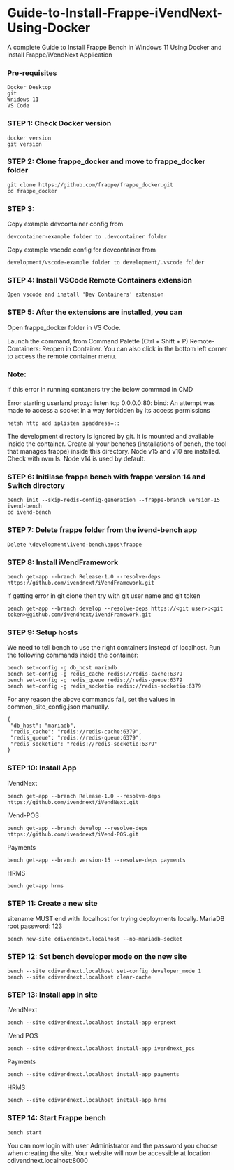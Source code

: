 # Guide-to-Install-Frappe-iVendNext-Using-Docker

A complete Guide to Install Frappe Bench in Windows 11 Using Docker and install Frappe/iVendNext Application

### Pre-requisites 

    Docker Desktop
    git
    Wnidows 11 
    VS Code

### STEP 1: Check Docker version
    docker version
    git version

### STEP 2:  Clone frappe_docker and move to frappe_docker folder

    git clone https://github.com/frappe/frappe_docker.git
    cd frappe_docker

### STEP 3:

   Copy example devcontainer config from 
    
    devcontainer-example folder to .devcontainer folder
    
   Copy example vscode config for devcontainer from 
    
    development/vscode-example folder to development/.vscode folder
   
### STEP 4: Install VSCode Remote Containers extension
    
    Open vscode and install 'Dev Containers' extension
    
###  STEP 5: After the extensions are installed, you can

  Open frappe_docker folder in VS Code.
  
  Launch the command, from Command Palette (Ctrl + Shift + P) Remote-Containers: Reopen in Container. You can also click in the bottom left corner to access the remote   container menu.
  
### Note: 
   if this error in running contaners try the below commnad in CMD
   
   Error starting userland proxy: listen tcp 0.0.0.0:80: bind: An attempt was made to access a socket in a way forbidden by its access permissions
	
    netsh http add iplisten ipaddress=::
                
   The development directory is ignored by git. It is mounted and available inside the container. Create all your benches (installations of bench, the tool that          manages frappe) inside this directory.
   Node v15 and v10 are installed. Check with nvm ls. Node v14 is used by default.
                
    
### STEP 6: Initilase frappe bench with frappe version 14 and Switch directory
    
    bench init --skip-redis-config-generation --frappe-branch version-15 ivend-bench
    cd ivend-bench

### STEP 7: Delete frappe folder from the ivend-bench app 
 
    Delete \development\ivend-bench\apps\frappe
    
### STEP 8: Install iVendFramework

    bench get-app --branch Release-1.0 --resolve-deps https://github.com/ivendnext/iVendFramework.git
    
if getting error in git clone then try with git user name and git token 

    bench get-app --branch develop --resolve-deps https://<git user>:<git token>@github.com/ivendnext/iVendFramework.git


### STEP 9: Setup hosts
    
   We need to tell bench to use the right containers instead of localhost. Run the following commands inside the container:

    bench set-config -g db_host mariadb
    bench set-config -g redis_cache redis://redis-cache:6379
    bench set-config -g redis_queue redis://redis-queue:6379
    bench set-config -g redis_socketio redis://redis-socketio:6379
    
  For any reason the above commands fail, set the values in common_site_config.json manually.

    {
	 "db_host": "mariadb",
	 "redis_cache": "redis://redis-cache:6379",
	 "redis_queue": "redis://redis-queue:6379",
	 "redis_socketio": "redis://redis-socketio:6379"
    }
    
### STEP 10: Install App
 iVendNext
    
    bench get-app --branch Release-1.0 --resolve-deps https://github.com/ivendnext/iVendNext.git

 iVend-POS
    
    bench get-app --branch develop --resolve-deps https://github.com/ivendnext/iVend-POS.git
 Payments

    bench get-app --branch version-15 --resolve-deps payments
 HRMS    
    
    bench get-app hrms

### STEP 11: Create a new site
   sitename MUST end with .localhost for trying deployments locally.
   MariaDB root password: 123
    
    bench new-site cdivendnext.localhost --no-mariadb-socket  

### STEP 12: Set bench developer mode on the new site
    
    bench --site cdivendnext.localhost set-config developer_mode 1
    bench --site cdivendnext.localhost clear-cache 
           
### STEP 13: Install app in site
  iVendNext

    bench --site cdivendnext.localhost install-app erpnext
    
  iVend POS

    bench --site cdivendnext.localhost install-app ivendnext_pos   

  Payments

    bench --site cdivendnext.localhost install-app payments
    
  HRMS 

    bench --site cdivendnext.localhost install-app hrms

### STEP 14: Start Frappe bench 
    
    bench start
    
You can now login with user Administrator and the password you choose when creating the site. Your website will now be accessible at location cdivendnext.localhost:8000
    
   

